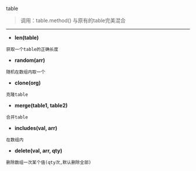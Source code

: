table

> 调用：table.method() 与原有的table完美混合

---


* **len(table)**
```
获取一个table的正确长度
```

* **random(arr)**
```
随机在数组内取一个
```

* **clone(org)**
```
克隆table
```

* **merge(table1, table2)**
```
合并table
```

* **includes(val, arr)**
```
在数组内
```

* **delete(val, arr, qty)**
```
删除数组一次某个值(qty次,默认删除全部)
```
